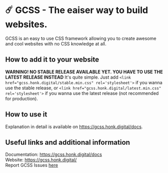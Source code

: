 # ☄️ GCSS - The eaiser way to build websites.
GCSS is an easy to use CSS framework allowing you to create awesome and cool websites with no CSS knowledge at all.

## How to add it to your website
**WARNING! NO STABLE RELEASE AVAILABLE YET. YOU HAVE TO USE THE LATEST RELEASE INSTEAD**
It's quite simple. Just add `<link href="gcss.honk.digital/stable.min.css" rel='stylesheet'>` if you wanna use the stable release, or `<link href="gcss.honk.digital/latest.min.css" rel='stylesheet'>` if you wanna use the latest release (not recommended for production).

## How to use it
Explanation in detail is available on https://gcss.honk.digital/docs.

## Useful links and additional information
Documentation: https://gcss.honk.digital/docs<br>
Website: https://gcss.honk.digital/<br>
Report GCSS Issues [here](https://github.com/honklol/gcss/issues)
